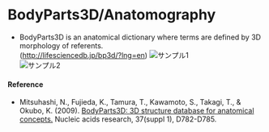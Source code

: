 # BodyParts3D/Anatomography
* BodyParts3D is an anatomical dictionary where terms are defined by 3D morphology of referents.   
(http://lifesciencedb.jp/bp3d/?lng=en)
![サンプル1](http://dbcls.rois.ac.jp/wp-content/uploads/2014/05/BP3D11.png)  
![サンプル2](http://dbcls.rois.ac.jp/wp-content/uploads/2014/05/BP3D2.png)  

#### Reference

* Mitsuhashi, N., Fujieda, K., Tamura, T., Kawamoto, S., Takagi, T., & Okubo, K. (2009). [BodyParts3D: 3D structure database for anatomical concepts.](http://nar.oxfordjournals.org/content/37/suppl_1/D782) Nucleic acids research, 37(suppl 1), D782-D785.
